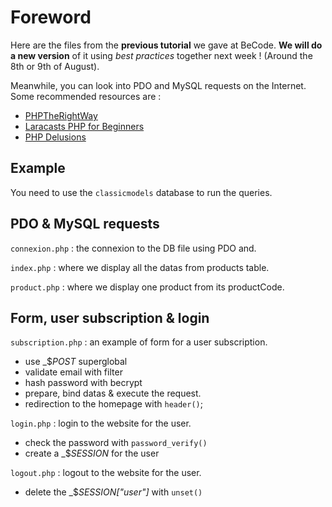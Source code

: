 # Foreword

Here are the files from the **previous tutorial** we gave at BeCode. **We will do a new version** of it using *best practices* together next week ! (Around the 8th or 9th of August).

Meanwhile, you can look into PDO and MySQL requests on the Internet. Some recommended resources are :
* [PHPTheRightWay](https://phptherightway.com/#databases)
* [Laracasts PHP for Beginners](https://laracasts.com/series/php-for-beginners-2023-edition/episodes/17)
* [PHP Delusions](https://phpdelusions.net/pdo)

## Example

You need to use the `classicmodels` database to run the queries. 

## PDO & MySQL requests
`connexion.php` : the connexion to the DB file using PDO and.

`index.php` : where we display all the datas from products table. 

`product.php` : where we display one product from its productCode.  

## Form, user subscription & login

`subscription.php` : an example of form for a user subscription.
- use _$_POST_ superglobal
- validate email with filter
- hash password with becrypt
- prepare, bind datas & execute the request. 
- redirection to the homepage with `header()`;

`login.php` : login to the website for the user.
- check the password with `password_verify()` 
- create a _$_SESSION_ for the user

`logout.php` : logout to the website for the user.
- delete the _$_SESSION["user"]_ with `unset()`

